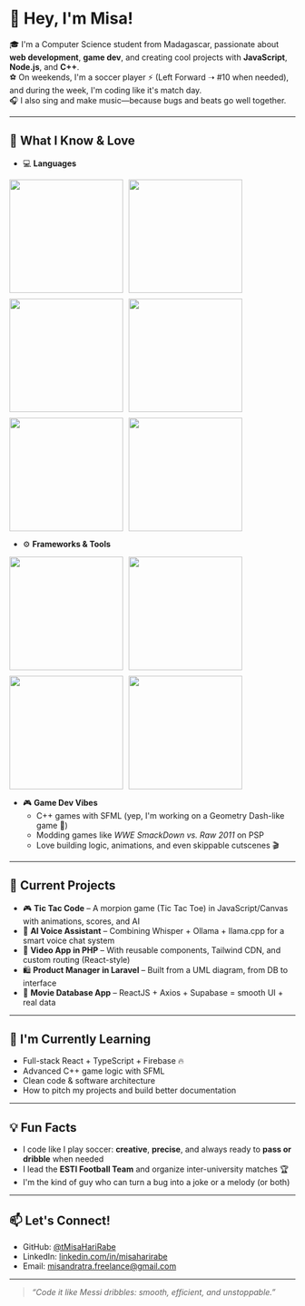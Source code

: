 # 👋 Hey, I'm Misa!

🎓 I'm a Computer Science student from Madagascar, passionate about **web development**, **game dev**, and creating cool projects with **JavaScript**, **Node.js**, and **C++**.  
⚽ On weekends, I'm a soccer player ⚡ (Left Forward ➝ #10 when needed), and during the week, I'm coding like it's match day.  
🎧 I also sing and make music—because bugs and beats go well together.

---

## 🧠 What I Know & Love

- 💻 **Languages**
<div style="display: flex; gap: 10px; flex-wrap: wrap;">
  <img src="https://github.com/user-attachments/assets/af0ce974-bb72-4047-a02d-c6ccc05fc63e" width="200px">
  <img src="https://github.com/user-attachments/assets/a114aa5b-0a5d-4201-8e00-62e35cfa42e9" width="200px">
  <img src="https://github.com/user-attachments/assets/16f31135-1c4f-48c4-a382-c1376c5b1adc" width="200px">
  <img src="https://github.com/user-attachments/assets/76a6bfe9-6715-4b53-a85a-97beca1ee545" width="200px">
  <img src="https://github.com/user-attachments/assets/e4bb6fc2-fe41-4337-becb-2982ec856f80" width="200px">
  <img src="https://github.com/user-attachments/assets/2ccab695-3b59-4f3f-91ca-d96f162c5c61" width="200px">
</div>


- ⚙️ **Frameworks & Tools**
<div style="display: flex; gap: 10px; flex-wrap: wrap;">
  <img src="https://github.com/user-attachments/assets/ce7b387c-1938-402b-a8bf-ec77369e84b0" width="200px">
  <img src="https://github.com/user-attachments/assets/c5da073a-621c-4efe-8956-cb5d0f588ceb" width="200px">
  <img src="https://github.com/user-attachments/assets/c7b96a78-cc50-4d38-bb32-238ad64b25c6" width="200px">
  <img src="https://github.com/user-attachments/assets/563c7351-8747-4ac8-9c17-bf577556e3c3" width="200px">
</div>


- 🎮 **Game Dev Vibes**  
  - C++ games with SFML (yep, I'm working on a Geometry Dash-like game 👀)  
  - Modding games like *WWE SmackDown vs. Raw 2011* on PSP  
  - Love building logic, animations, and even skippable cutscenes 🎬

---

## 🚀 Current Projects

- 🎮 **Tic Tac Code** – A morpion game (Tic Tac Toe) in JavaScript/Canvas with animations, scores, and AI  
- 🧠 **AI Voice Assistant** – Combining Whisper + Ollama + llama.cpp for a smart voice chat system  
- 🎥 **Video App in PHP** – With reusable components, Tailwind CDN, and custom routing (React-style)  
- 🛍️ **Product Manager in Laravel** – Built from a UML diagram, from DB to interface  
- 📱 **Movie Database App** – ReactJS + Axios + Supabase = smooth UI + real data  

---

## 🌱 I'm Currently Learning

- Full-stack React + TypeScript + Firebase 🔥  
- Advanced C++ game logic with SFML  
- Clean code & software architecture  
- How to pitch my projects and build better documentation  

---

## 💡 Fun Facts

- I code like I play soccer: **creative**, **precise**, and always ready to **pass or dribble** when needed  
- I lead the **ESTI Football Team** and organize inter-university matches 🏆  
- I'm the kind of guy who can turn a bug into a joke or a melody (or both)

---

## 📫 Let's Connect!

- GitHub: [@tMisaHariRabe](https://github.com/MisaHariRabe-school)  
- LinkedIn: [linkedin.com/in/misaharirabe](https://www.linkedin.com/in/misaharirabe/)  
- Email: [misandratra.freelance@gmail.com](mailto:misandratra.freelance@gmail.com)

---

> *“Code it like Messi dribbles: smooth, efficient, and unstoppable.”*

